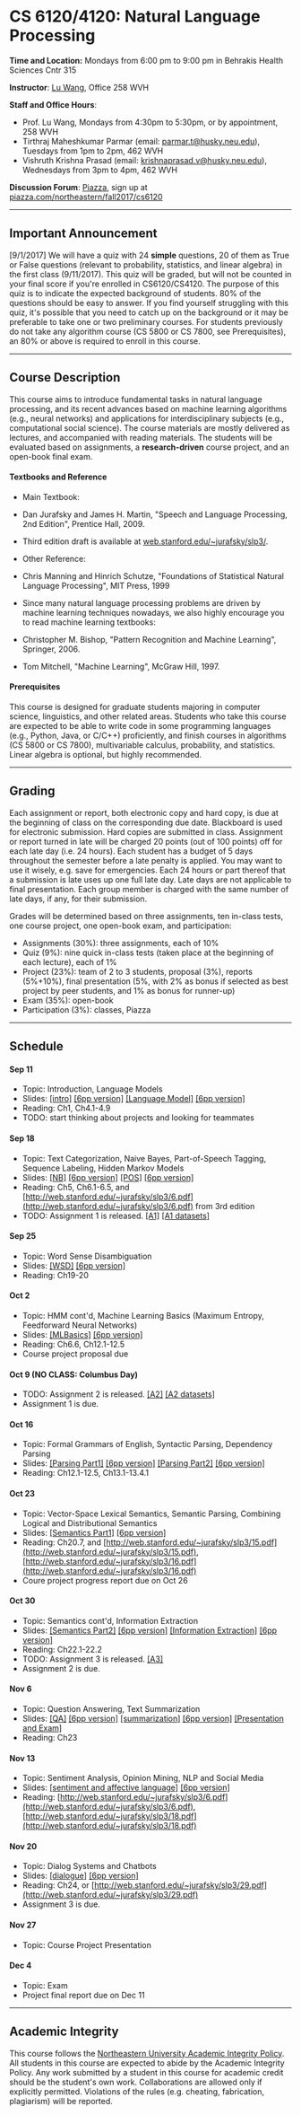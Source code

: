 # CS 6120/4120: Natural Language Processing

**Time and Location:** Mondays from 6:00 pm to 9:00 pm in Behrakis Health Sciences Cntr 315

**Instructor**: [Lu Wang](http://www.ccs.neu.edu/home/luwang/), Office 258 WVH

**Staff and Office Hours**: 

* Prof. Lu Wang, Mondays from 4:30pm to 5:30pm, or by appointment, 258 WVH
* Tirthraj Maheshkumar Parmar (email: parmar.t@husky.neu.edu), Tuesdays from 1pm to 2pm, 462 WVH
* Vishruth Krishna Prasad (email: krishnaprasad.v@husky.neu.edu), Wednesdays from 3pm to 4pm, 462 WVH

**Discussion Forum**: [Piazza](http://piazza.com/northeastern/fall2017/cs6120/home), sign up at [piazza.com/northeastern/fall2017/cs6120](http://piazza.com/northeastern/fall2017/cs6120)

_______
## Important Announcement
[9/1/2017] We will have a quiz with 24 **simple** questions, 20 of them as True or False questions (relevant to probability, statistics, and linear algebra) in the first class (9/11/2017). This quiz will be graded, but will not be counted in your final score if you're enrolled in CS6120/CS4120. The purpose of this quiz is to indicate the expected background of students. 80% of the questions should be easy to answer. If you find yourself struggling with this quiz, it's possible that you need to catch up on the background or it may be preferable to take one or two preliminary courses. For students previously do not take any algorithm course (CS 5800 or CS 7800, see Prerequisites), an 80% or above is required to enroll in this course.

_______
## Course Description
This course aims to introduce fundamental tasks in natural language processing, and its recent advances based on machine learning algorithms (e.g., neural networks) and applications for interdisciplinary subjects (e.g., computational social science). The course materials are mostly delivered as lectures, and accompanied with reading materials. The students will be evaluated based on assignments, a **research-driven** course project, and an open-book final exam.

#### Textbooks and Reference
* Main Textbook:
 * Dan Jurafsky and James H. Martin, "Speech and Language Processing, 2nd Edition", Prentice Hall, 2009.
 * Third edition draft is available at [web.stanford.edu/~jurafsky/slp3/](http://web.stanford.edu/~jurafsky/slp3/).
 
* Other Reference: 
 * Chris Manning and Hinrich Schutze, "Foundations of Statistical Natural Language Processing", MIT Press, 1999
 
* Since many natural language processing problems are driven by machine learning techniques nowadays, we also highly encourage you to read machine learning textbooks:
 * Christopher M. Bishop, "Pattern Recognition and Machine Learning", Springer, 2006.
 * Tom Mitchell, "Machine Learning", McGraw Hill, 1997.
 
#### Prerequisites
This course is designed for graduate students majoring in computer science, linguistics, and other related areas. Students who take this course are expected to be able to write code in some programming languages (e.g., Python, Java, or C/C++) proficiently, and finish courses in algorithms (CS 5800 or CS 7800), multivariable calculus, probability, and statistics. Linear algebra is optional, but highly recommended.

_______
## Grading
Each assignment or report, both electronic copy and hard copy, is due at the beginning of class on the corresponding due date. Blackboard is used for electronic submission. Hard copies are submitted in class. Assignment or report turned in late will be charged 20 points (out of 100 points) off for each late day (i.e. 24 hours). Each student has a budget of 5 days throughout the semester before a late penalty is applied. You may want to use it wisely, e.g. save for emergencies. Each 24 hours or part thereof that a submission is late uses up one full late day. Late days are not applicable to final presentation. Each group member is charged with the same number of late days, if any, for their submission.

Grades will be determined based on three assignments, ten in-class tests, one course project, one open-book exam, and participation:

* Assignments (30%): three assignments, each of 10%
* Quiz (9%): nine quick in-class tests (taken place at the beginning of each lecture), each of 1%
* Project (23%): team of 2 to 3 students, proposal (3%), reports (5%+10%), final presentation (5%, with 2% as bonus if selected as best project by peer students, and 1% as bonus for runner-up)
* Exam (35%): open-book
* Participation (3%): classes, Piazza
 
_______
## Schedule
#### Sep 11
* Topic: Introduction, Language Models
* Slides: [[intro]](slides_cs6120_fa17/introduction.pdf) [[6pp version]](slides_cs6120_fa17/introduction_6pp.pdf) [[Language Model]](slides_cs6120_fa17/lm.pdf) [[6pp version]](slides_cs6120_fa17/lm_6pp.pdf)
* Reading: Ch1, Ch4.1-4.9 
* TODO: start thinking about projects and looking for teammates

#### Sep 18
* Topic: Text Categorization, Naive Bayes, Part-of-Speech Tagging, Sequence Labeling, Hidden Markov Models
* Slides: [[NB]](slides_cs6120_fa17/nb.pdf) [[6pp version]](slides_cs6120_fa17/nb_6pp.pdf) [[POS]](slides_cs6120_fa17/postag.pdf) [[6pp version]](slides_cs6120_fa17/postag_6pp.pdf)
* Reading: Ch5, Ch6.1-6.5, and [http://web.stanford.edu/~jurafsky/slp3/6.pdf](http://web.stanford.edu/~jurafsky/slp3/6.pdf) from 3rd edition
* TODO: Assignment 1 is released. [[A1]](material_cs6120_fa17/a1.pdf) [[A1 datasets]](material_cs6120_fa17/a1_datasets.zip)

#### Sep 25
* Topic: Word Sense Disambiguation
* Slides: [[WSD]](slides_cs6120_fa17/wsd.pdf) [[6pp version]](slides_cs6120_fa17/wsd_6pp.pdf)
* Reading: Ch19-20



#### Oct 2
* Topic: HMM cont'd, Machine Learning Basics (Maximum Entropy, Feedforward Neural Networks)
* Slides: [[MLBasics]](slides_cs6120_fa17/mlbasics.pdf) [[6pp version]](slides_cs6120_fa17/mlbasics_6pp.pdf) 
* Reading: Ch6.6, Ch12.1-12.5
* Course project proposal due



#### Oct 9 (NO CLASS: Columbus Day)
* TODO: Assignment 2 is released. [[A2]](material_cs6120_fa17/a2.pdf) [[A2 datasets]](material_cs6120_fa17/hw2-sa-ds.zip)
* Assignment 1 is due.


#### Oct 16
* Topic: Formal Grammars of English, Syntactic Parsing, Dependency Parsing
* Slides: [[Parsing Part1]](slides_cs6120_fa17/parsing_part1.pdf) [[6pp version]](slides_cs6120_fa17/parsing_part1_6pp.pdf) [[Parsing Part2]](slides_cs6120_fa17/parsing_part2.pdf) [[6pp version]](slides_cs6120_fa17/parsing_part2_6pp.pdf) 
* Reading: Ch12.1-12.5, Ch13.1-13.4.1


#### Oct 23
* Topic: Vector-Space Lexical Semantics, Semantic Parsing, Combining Logical and Distributional Semantics
* Slides: [[Semantics Part1]](slides_cs6120_fa17/semantics_part1.pdf) [[6pp version]](slides_cs6120_fa17/semantics_part1_6pp.pdf)
* Reading: Ch20.7, and [http://web.stanford.edu/~jurafsky/slp3/15.pdf](http://web.stanford.edu/~jurafsky/slp3/15.pdf), [http://web.stanford.edu/~jurafsky/slp3/16.pdf](http://web.stanford.edu/~jurafsky/slp3/16.pdf)
* Coure project progress report due on Oct 26

#### Oct 30
* Topic: Semantics cont'd, Information Extraction
* Slides: [[Semantics Part2]](slides_cs6120_fa17/semantics_part2.pdf) [[6pp version]](slides_cs6120_fa17/semantics_part2_6pp.pdf) [[Information Extraction]](slides_cs6120_fa17/ie.pdf) [[6pp version]](slides_cs6120_fa17/ie_6pp.pdf)
* Reading: Ch22.1-22.2
* TODO: Assignment 3 is released. [[A3]](material_cs6120_fa17/a3.pdf) 
* Assignment 2 is due.

#### Nov 6
* Topic: Question Answering, Text Summarization
* Slides: [[QA]](slides_cs6120_fa17/qa.pdf) [[6pp version]](slides_cs6120_fa17/qa_6pp.pdf) [[summarization]](slides_cs6120_fa17/summarization.pdf) [[6pp version]](slides_cs6120_fa17/summarization_6pp.pdf) [[Presentation and Exam]](slides_cs6120_fa17/guideline.pdf)
* Reading: Ch23



#### Nov 13
* Topic: Sentiment Analysis, Opinion Mining, NLP and Social Media
* Slides: [[sentiment and affective language]](slides_cs6120_fa17/sentiment.pdf) [[6pp version]](slides_cs6120_fa17/sentiment_6pp.pdf) 
* Reading: [http://web.stanford.edu/~jurafsky/slp3/6.pdf](http://web.stanford.edu/~jurafsky/slp3/6.pdf), [http://web.stanford.edu/~jurafsky/slp3/18.pdf](http://web.stanford.edu/~jurafsky/slp3/18.pdf)


#### Nov 20
* Topic: Dialog Systems and Chatbots
* Slides: [[dialogue]](slides_cs6120_fa17/dialogue.pdf) [[6pp version]](slides_cs6120_fa17/dialogue_6pp.pdf) 
* Reading: Ch24, or [http://web.stanford.edu/~jurafsky/slp3/29.pdf](http://web.stanford.edu/~jurafsky/slp3/29.pdf)
* Assignment 3 is due.

#### Nov 27
* Topic: Course Project Presentation


#### Dec 4
* Topic: Exam
* Project final report due on Dec 11


_______
## Academic Integrity 
This course follows the [Northeastern University Academic Integrity Policy](http://www.northeastern.edu/osccr/academic-integrity-policy/). All students in this course are expected to abide by the Academic Integrity Policy. Any work submitted by a student in this course for academic credit should be the student's own work. Collaborations are allowed only if explicitly permitted. Violations of the rules (e.g. cheating, fabrication, plagiarism) will be reported.


